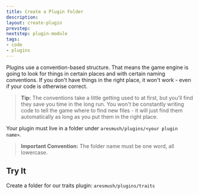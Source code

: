 ```yaml
---
title: Create a Plugin Folder
description:
layout: create-plugin
prevstep: 
nextstep: plugin-module
tags: 
- code
- plugins
---
```


Plugins use a convention-based structure.  That means the game engine is going to look for things in certain places and with certain naming conventions.  If you don't have things in the right place, it won't work - even if your code is otherwise correct.

> <i class="fa fa-info-circle"></i> **Tip:** The conventions take a little getting used to at first, but you'll find they save you time in the long run.  You won't be constantly writing code to tell the game where to find new files - it will just find them automatically as long as you put them in the right place.

Your plugin must live in a folder under `aresmush/plugins/<your plugin name>`.  

> **Important Convention:** The folder name must be one word, all lowercase.

## Try It

Create a folder for our traits plugin:  `aresmush/plugins/traits`